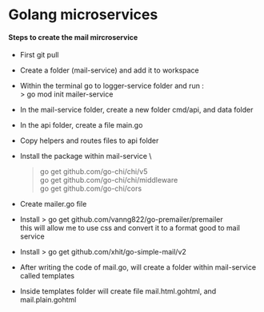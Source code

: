 # Golang microservices


#### Steps to create the mail mircroservice
- First git pull
- Create a folder (mail-service) and add it to workspace
- Within the terminal go to logger-service folder and run : \
      > go mod init mailer-service
- In the mail-service folder, create a new folder cmd/api, and data folder
- In the api folder, create a file main.go
- Copy helpers and routes files to api folder
- Install the package within mail-service \
	> go get github.com/go-chi/chi/v5 \
	> go get github.com/go-chi/chi/middleware \
	> go get github.com/go-chi/cors

- Create mailer.go file
- Install > go get github.com/vanng822/go-premailer/premailer \
  this will allow me to use css and convert it to a format good to mail service
- Install > go get github.com/xhit/go-simple-mail/v2
- After writing the code of mail.go, will create a folder within mail-service called templates
- Inside templates folder will create file mail.html.gohtml, and mail.plain.gohtml
